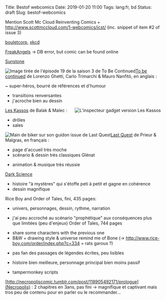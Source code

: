 Title: Bestof webcomics
Date: 2019-01-20 11:00
Tags: lang:fr, bd
Status: draft
Slug: bestof-webcomics

Mention Scott Mc Cloud Reinventing Comics + http://www.scottmccloud.com/1-webcomics/icst/ (inc. snippet of item #2 of issue 3)

[bouletcorp](http://www.bouletcorp.com), [xkcd](http://xkcd.com)

[FreakAngels](http://www.freakangels.com) -> DB error, but comic can be found online

[Sunstone](https://www.deviantart.com/shiniez/gallery/35675685/sunstone-chapter1)

<img alt="Image tirée de l'épisode 19 de la saison 3 de To Be Continued" src="images/2019/02/to-be-continued.jpg" class="left">

[To be continued](http://tobecontinuedcomic.com/webcomic) de Lorenzo Ghetti, Carlo Trimarchi & Mauro Nanfitò, en anglais :

~ super-héros, bourré de références et d'humour
+ transitions renversantes
+ j'acroche bien au dessin

<img alt="L'inspecteur gadget version Les Kassos" src="images/2019/02/kassos.jpg" class="right">

[Les Kassos](https://turbointeractive.fr/series/les-kassos/) de Balak & Malec :

+ drôles
+ sales

<img alt="Main de biker sur son guidon issue de Last Quest" src="images/2019/02/last-quest.gif" class="left">

[Last Quest](http://prieur-malgras.com/lastquest/FR/index.html) de Prieur & Malgras, en français :

- page d'accueil très moche
- scénario & dessin très classiques Glénat
+ animation & musique très réussie

[Dark Science](http://dresdencodak.com/2010/06/03/dark-science-01/)

+ histoire "à mystères" qui s'étoffe peti à petit et gagne en cohérence
+ dessin magnifique


Rice Boy and Order of Tales, fini, 435 pages:
+ univers, personnages, dessin, rythme, narration
- j'ai peu accroché au scénario "prophétique" aux conséquences plus que limitées (peu d'enjeux)
Order of Tales, 744 pages
+ share some characters with the previous one
+ B&W + drawing style & universe remind me of Bone (-> http://www.rice-boy.com/order/index.php?c=334 = rats garous ?)
- pas fan des passages de légendes écrites, peu lisibles
+ histoire bien meilleure, personnage principal bien moins passif

+ tampermonkey scripts

[http://necropoliscomic.tumblr.com/post/118905492171/prologue](Necropolis) : 2 chapitres en 3ans, pas fini -> magnifique et captivant mais tros peu de contenu pour en parler ou le recommander...

<style>
article img {
    margin: 0 auto;
    max-height: 20rem;
}
img.left  { float: left; }
img.right { float: right; }
article p { clear: both; }
</style>

